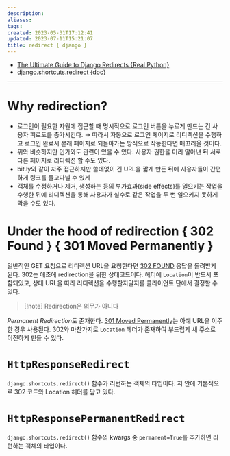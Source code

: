 ```yaml
---
description:
aliases: 
tags: 
created: 2023-05-31T17:12:41
updated: 2023-07-11T15:21:07
title: redirect { django }
---
```

- [The Ultimate Guide to Django Redirects {Real Python}](https://realpython.com/django-redirects/)
- [django.shortcuts.redirect {doc}](https://docs.djangoproject.com/en/4.2/topics/http/shortcuts/#redirect)
---
# Why redirection?

- 로그인이 필요한 자원에 접근할 때 명시적으로 로그인 버튼을 누르게 만드는 건 사용자 피로도를 증가시킨다. → 따라서 자동으로 로그인 페이지로 리디렉션을 수행하고 로그인 완료시 본래 페이지로 되돌아가는 방식으로 작동한다면 매끄러울 것이다.
- 위와 비슷하지만 인가와도 관련이 있을 수 있다. 사용자 권한을 미리 알아낸 뒤 서로 다른 페이지로 리디렉션 할 수도 있다.
- bit.ly와 같이 자주 접근하지만 쓸데없이 긴 URL을 짧게 만든 뒤에 사용자들이 간편하게 링크를 들고다닐 수 있게
- 객체를 수정하거나 제거, 생성하는 등의 부가효과(side effects)를 일으키는 작업을 수행한 뒤에 리디렉션을 통해 사용자가 실수로 같은 작업을 두 번 일으키지 못하게 막을 수도 있다.

# Under the hood of redirection { 302 Found } { 301 Moved Permanently }

일반적인 GET 요청으로 리디렉션 URL을 요청한다면 [302 FOUND](https://developer.mozilla.org/en-US/docs/Web/HTTP/Status/302) 응답을 돌려받게 된다. 302는 애초에 redirection을 위한 상태코드이다. 헤더에 `Location`이 반드시 포함돼있고, 상대 URL을 따라 리디렉션을 수행할지말지를 클라이언트 단에서 결정할 수 있다.

> [!note] Redirection은 의무가 아니다

*Permanent Redirection*도 존재한다. [301 Moved Permanently](https://developer.mozilla.org/en-US/docs/Web/HTTP/Status/301)는 아예 URL을 이주한 경우 사용된다. 302와 마찬가지로 `Location` 헤더가 존재하여 부드럽게 새 주소로 이전하게 만들 수 있다.

# `HttpResponseRedirect`

`django.shortcuts.redirect()` 함수가 리턴하는 객체의 타입이다. 저 안에 기본적으로 302 코드와 Location 헤더를 담고 있다.

# `HttpResponsePermanentRedirect`

`django.shortcuts.redirect()` 함수의 kwargs 중 `permanent=True`를 추가하면 리턴하는 객체의 타입이다.